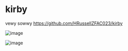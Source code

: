 # kirby
vewy sowwy https://github.com/HRussellZFAC023/kirby

![image](https://github.com/HRussellZFAC023/kirby/assets/22746105/ae7303a1-8cb6-4225-aa04-ddb7624968c7)

![image](https://github.com/HRussellZFAC023/kirby/assets/22746105/f318f71f-c23d-4b58-b985-2cb86f5eacd7)
